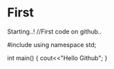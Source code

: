 # First
Starting..!
//First code on github..

#include<iostream>
using namespace std;

int main()
{
  cout<<"Hello Github";
}
